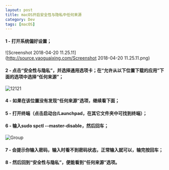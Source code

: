 ```yaml
---
layout: post
title: macOS开启安全性与隐私中任何来源
category: Dev
tags: [macOS]
---
```

#### 1 - 打开系统偏好设置；

<!--more-->

![Screenshot 2018-04-20 11.25.11](http://source.yaoguaixing.com/Screenshot 2018-04-20 11.25.11.png)

#### 2 - 点击“安全性与隐私”，并选择通用选项卡；在“允许从以下位置下载的应用”下面的选项中选择“任何来源”；

![12121](http://source.yaoguaixing.com/12121.png)

#### 4 - 如果在该位置没有发现“任何来源”选项，继续看下面；

#### 5 - 打开终端（点击启动台/Launchpad，在其它文件夹中可找到终端）；

#### 6 - 输入sudo spctl --master-disable，然后回车；

![Group](http://source.yaoguaixing.com/Group.png)

#### 7 - 会提示你输入密码，输入时看不到密码状态，正常输入就可以，输完按回车；

#### 8 - 然后回到“安全性与隐私”，便能看到“任何来源”选项。





